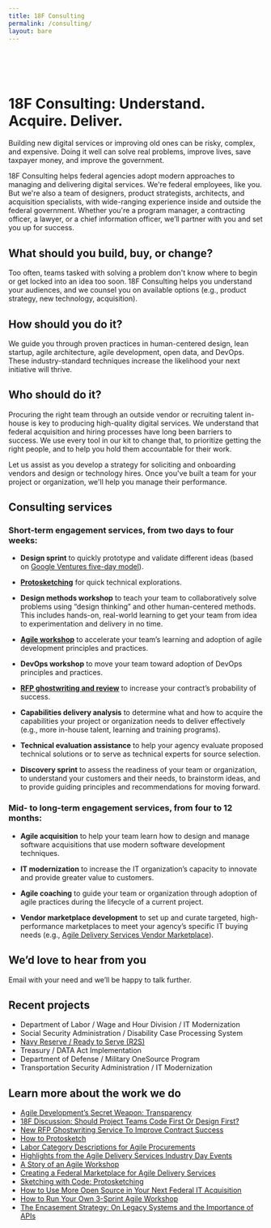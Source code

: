 ```yaml
---
title: 18F Consulting
permalink: /consulting/
layout: bare
---
```


<h1 style="padding-top: 64px;"> 18F Consulting: Understand. Acquire. Deliver.</h1>

Building new digital services or improving old ones can be risky, complex, and expensive. Doing it well can solve real problems, improve lives, save taxpayer money, and improve the government.

18F Consulting helps federal agencies adopt modern approaches to managing and delivering digital services. We're federal employees, like you. But we're also a team of designers, product strategists, architects, and acquisition specialists, with wide-ranging experience inside and outside the federal government. Whether you're a program manager, a contracting officer, a lawyer, or a chief information officer, we’ll partner with you and set you up for success.

## What should you build, buy, or change?

Too often, teams tasked with solving a problem don't know where to begin or get locked into an idea too soon. 18F Consulting helps you understand your audiences, and we counsel you on available options (e.g., product strategy, new technology, acquisition). 

## How should you do it?

We guide you through proven practices in human-centered design, lean startup, agile architecture, agile development, open data, and DevOps. These industry-standard techniques increase the likelihood your next initiative will thrive. 

## Who should do it?

Procuring the right team through an outside vendor or recruiting talent in-house is key to producing high-quality digital services. We understand that federal acquisition and hiring processes have long been barriers to success. We use every tool in our kit to change that, to prioritize getting the right people, and to help you hold them accountable for their work. 

Let us assist as you develop a strategy for soliciting and onboarding vendors and design or technology hires. Once you've built a team for your project or organization, we'll help you manage their performance.

## Consulting services

### Short-term engagement services, from two days to four weeks:

- **Design sprint** to quickly prototype and validate different ideas (based on [Google Ventures five-day model](https://www.gv.com/sprint/)).

- **[Protosketching](https://18f.gsa.gov/2015/01/06/protosketch/)** for quick technical explorations.

- **Design methods workshop** to teach your team to collaboratively solve problems using “design thinking” and other human-centered methods. This includes hands-on, real-world learning to get your team from idea to experimentation and delivery in no time.

- **[Agile workshop](https://18f.gsa.gov/2014/10/21/how-to-run-your-own-3-sprint-agile-workshop/)** to accelerate your team’s learning and adoption of agile development principles and practices.

- **DevOps workshop** to move your team toward adoption of DevOps principles and practices.

- **[RFP ghostwriting and review](https://18f.gsa.gov/2015/03/30/new-rfp-ghostwriting-service-to-improve-contract-success/)** to increase your contract’s probability of success.

- **Capabilities delivery analysis** to determine what and how to acquire the capabilities your project or organization needs to deliver effectively (e.g., more in-house talent, learning and training programs).

- **Technical evaluation assistance** to help your agency evaluate proposed technical solutions or to serve as technical experts for source selection.

- **Discovery sprint** to assess the readiness of your team or organization, to understand your customers and their needs, to brainstorm ideas, and to provide guiding principles and recommendations for moving forward.

### Mid- to long-term engagement services, from four to 12 months:

- **Agile acquisition** to help your team learn how to design and manage software acquisitions that use modern software development techniques.

- **IT modernization** to increase the IT organization’s capacity to innovate and provide greater value to customers.

- **Agile coaching** to guide your team or organization through adoption of agile practices during the lifecycle of a current project.

- **Vendor marketplace development** to set up and curate targeted, high-performance marketplaces to meet your agency’s specific IT buying needs (e.g., [Agile Delivery Services Vendor Marketplace](https://18f.gsa.gov/2015/01/08/creating-a-federal-marketplace-for-agile-delivery-services/)).

## We’d love to hear from you

Email <a id="email" href=""></a> with your need and we’ll be happy to talk further.

## Recent projects

- Department of Labor / Wage and Hour Division / IT Modernization
- Social Security Administration / Disability Case Processing System
- [Navy Reserve / Ready to Serve (R2S)](https://pages.18f.gov/consulting/projects/navy-reserve/)
- Treasury / DATA Act Implementation
- Department of Defense / Military OneSource Program
- Transportation Security Administration / IT Modernization

## Learn more about the work we do

- [Agile Development’s Secret Weapon: Transparency](https://18f.gsa.gov/2015/04/24/agile-developments-secret-weapon-transparency/)
- [18F Discussion: Should Project Teams Code First Or Design First?](https://18f.gsa.gov/2015/04/03/18f-discussion-should-project-teams-code-first-or-design-first/)
- [New RFP Ghostwriting Service To Improve Contract Success](https://18f.gsa.gov/2015/03/30/new-rfp-ghostwriting-service-to-improve-contract-success/)
- [How to Protosketch](https://18f.gsa.gov/2015/03/13/how-to-protosketch/)
- [Labor Category Descriptions for Agile Procurements](https://18f.gsa.gov/2015/03/10/Labor-Category-Descriptions-for-Agile-Procurements/)
- [Highlights from the Agile Delivery Services Industry Day Events](https://18f.gsa.gov/2015/02/12/highlights-from-the-agile-delivery-services-industry-day-events/)
- [A Story of an Agile Workshop](https://18f.gsa.gov/2015/02/11/a-story-of-an-agile-workshop/)
- [Creating a Federal Marketplace for Agile Delivery Services](https://18f.gsa.gov/2015/01/08/creating-a-federal-marketplace-for-agile-delivery-services/)
- [Sketching with Code: Protosketching](https://18f.gsa.gov/2015/01/06/protosketch/)
- [How to Use More Open Source in Your Next Federal IT Acquisition](https://18f.gsa.gov/2014/11/26/how-to-use-more-open-source/)
- [How to Run Your Own 3-Sprint Agile Workshop](https://18f.gsa.gov/2014/10/21/how-to-run-your-own-3-sprint-agile-workshop/)
- [The Encasement Strategy: On Legacy Systems and the Importance of APIs](https://18f.gsa.gov/2014/09/08/the-encasement-strategy-on-legacy-systems-and-the/)


<!-- Obfuscate our email -->
<div>
  <script>
    var parts = ["Inquiries18F", "@", "gsa", ".gov"];
    var email = parts[0] + parts[1] + parts[2] + parts[3];
    document.getElementById("email").href = "mailto:" + email + "?Subject=Request%20For%20Client%20Services";
    document.getElementById("email").innerHTML = email;
  </script>
</div>
